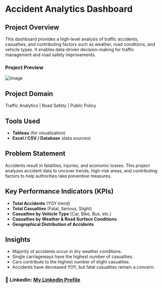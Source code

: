#  Accident Analytics Dashboard  

##  Project Overview  
This dashboard provides a high-level analysis of traffic accidents, casualties, and contributing factors such as weather, road conditions, and vehicle types. It enables data-driven decision-making for traffic management and road safety improvements.  

###  Project Preview  
![Image](https://github.com/user-attachments/assets/c5b277d7-90ad-489f-861c-ef4b7e16bbb9)  

##  Project Domain  
Traffic Analytics | Road Safety | Public Policy  

##  Tools Used  
- **Tableau** (for visualization)  
- **Excel / CSV / Database** (data sources)  

##  Problem Statement  
Accidents result in fatalities, injuries, and economic losses. This project analyzes accident data to uncover trends, high-risk areas, and contributing factors to help authorities take preventive measures.  

##  Key Performance Indicators (KPIs)  
- **Total Accidents** (YOY trend)  
- **Total Casualties** (Fatal, Serious, Slight)  
- **Casualties by Vehicle Type** (Car, Bike, Bus, etc.)  
- **Casualties by Weather & Road Surface Conditions**  
- **Geographical Distribution of Accidents**  

##  Insights  
- Majority of accidents occur in dry weather conditions.  
- Single carriageways have the highest number of casualties.  
- Cars contribute to the highest number of slight casualties.  
- Accidents have decreased YOY, but fatal casualties remain a concern.  

### 💼 LinkedIn: [My LinkedIn Profile](https://linkedin.com/in/wajahatsiddique) 
